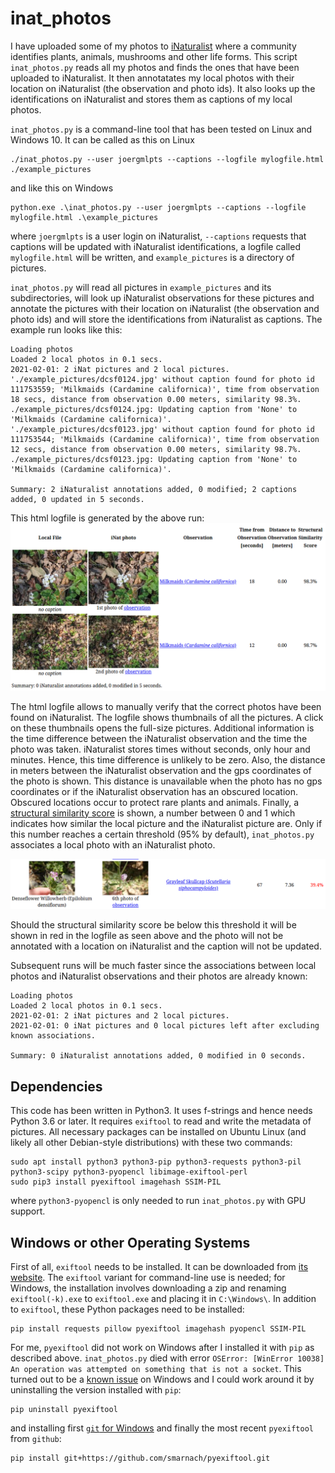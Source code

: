 # inat_photos

I have uploaded some of my photos to [iNaturalist](https://www.inaturalist.org) where a community identifies plants, animals, mushrooms and other life forms. This script `inat_photos.py` reads all my photos and finds the ones that have been uploaded to iNaturalist. It then annotatates my local photos with their location on iNaturalist (the observation and photo ids). It also looks up the identifications on iNaturalist and stores them as captions of my local photos.

`inat_photos.py` is a command-line tool that has been tested on Linux and Windows 10. It can be called as this on Linux

```
./inat_photos.py --user joergmlpts --captions --logfile mylogfile.html ./example_pictures
```

and like this on Windows

```
python.exe .\inat_photos.py --user joergmlpts --captions --logfile mylogfile.html .\example_pictures
```

where `joergmlpts` is a user login on iNaturalist, `--captions` requests that captions will be updated with iNaturalist identifications, a logfile called `mylogfile.html` will be written, and `example_pictures` is a directory of pictures.

`inat_photos.py` will read all pictures in `example_pictures` and its subdirectories, will look up iNaturalist observations for these pictures and annotate the pictures with their location on iNaturalist (the observation and photo ids) and will store the identifications from iNaturalist as captions. The example run looks like this:

```
Loading photos 
Loaded 2 local photos in 0.1 secs.
2021-02-01: 2 iNat pictures and 2 local pictures.
'./example_pictures/dcsf0124.jpg' without caption found for photo id 111753559; 'Milkmaids (Cardamine californica)', time from observation 18 secs, distance from observation 0.00 meters, similarity 98.3%.
./example_pictures/dcsf0124.jpg: Updating caption from 'None' to 'Milkmaids (Cardamine californica)'.
'./example_pictures/dcsf0123.jpg' without caption found for photo id 111753544; 'Milkmaids (Cardamine californica)', time from observation 12 secs, distance from observation 0.00 meters, similarity 98.7%.
./example_pictures/dcsf0123.jpg: Updating caption from 'None' to 'Milkmaids (Cardamine californica)'.

Summary: 2 iNaturalist annotations added, 0 modified; 2 captions added, 0 updated in 5 seconds.
```

This html logfile is generated by the above run:
![logfile](/images/logfile_successful_associations.png)

The html logfile allows to manually verify that the correct photos have been found on iNaturalist. The logfile shows thumbnails of all the pictures. A click on these thumbnails opens the full-size pictures. Additional information is the time difference between the iNaturalist observation and the time the photo was taken. iNaturalist stores times without seconds, only hour and minutes. Hence, this time difference is unlikely to be zero. Also, the distance in meters between the iNaturalist observation and the gps coordinates of the photo is shown. This distance is unavailable when the photo has no gps coordinates or if the iNaturalist observation has an obscured location. Obscured locations occur to protect rare plants and animals. Finally, a [structural similarity score](https://en.wikipedia.org/wiki/Structural_similarity) is shown, a number between 0 and 1 which indicates how similar the local picture and the iNaturalist picture are. Only if this number reaches a certain threshold (95% by default), `inat_photos.py` associates a local photo with an iNaturalist photo.

![logfile](/images/logfile_bad_association.png)

Should the structural similarity score be below this threshold it will be shown in red in the logfile as seen above and the photo will not be annotated with a location on iNaturalist and the caption will not be updated.

Subsequent runs will be much faster since the associations between local photos and iNaturalist observations and their photos are already known:

```
Loading photos 
Loaded 2 local photos in 0.1 secs.
2021-02-01: 2 iNat pictures and 2 local pictures.
2021-02-01: 0 iNat pictures and 0 local pictures left after excluding known associations.

Summary: 0 iNaturalist annotations added, 0 modified in 0 seconds.
```

## Dependencies

This code has been written in Python3. It uses f-strings and hence needs Python 3.6 or later. It requires `exiftool` to read and write the metadata of pictures. All necessary packages can be installed on Ubuntu Linux (and likely all other Debian-style distributions) with these two commands:

```
sudo apt install python3 python3-pip python3-requests python3-pil python3-scipy python3-pyopencl libimage-exiftool-perl
sudo pip3 install pyexiftool imagehash SSIM-PIL
```

where `python3-pyopencl` is only needed to run `inat_photos.py` with GPU support.

## Windows or other Operating Systems

First of all, `exiftool` needs to be installed. It can be downloaded from [its website](https://exiftool.org/). The `exiftool` variant for command-line use is needed; for Windows, the installation involves downloading a zip and renaming `exiftool(-k).exe` to `exiftool.exe` and placing it in `C:\Windows\`. In addition to `exiftool`, these Python packages need to be installed:

```
pip install requests pillow pyexiftool imagehash pyopencl SSIM-PIL
```

For me, `pyexiftool` did not work on Windows after I installed it with `pip` as described above. `inat_photos.py` died with error `OSError: [WinError 10038] An operation was attempted on something that is not a socket`. This turned out to be a [known issue](https://github.com/smarnach/pyexiftool/issues/26) on Windows and I could work around it by uninstalling the version installed with `pip`:

```
pip uninstall pyexiftool
```

and installing first [`git` for Windows](https://gitforwindows.org/) and finally the most recent `pyexiftool` from `github`:

```
pip install git+https://github.com/smarnach/pyexiftool.git
```
